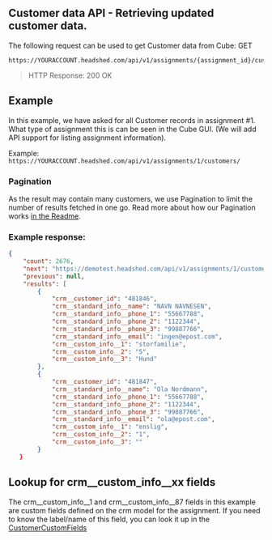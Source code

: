 ## Customer data API - Retrieving updated customer data.
The following request can be used to get Customer data from Cube:
GET
```
https://YOURACCOUNT.headshed.com/api/v1/assignments/{assignment_id}/customers/
```
> HTTP Response: 200 OK

## Example
In this example, we have asked for all Customer records in assignment #1. What type of assignment this is can be seen in the Cube GUI. (We will add API support for listing assignment information).

Example: ```https://YOURACCOUNT.headshed.com/api/v1/assignments/1/customers/```


### Pagination
As the result may contain many customers, we use Pagination to limit the number of results fetched in one go.
Read more about how our Pagination works [in the Readme](README.md).

### Example response:

```json  
{
    "count": 2676,
    "next": "https://demotest.headshed.com/api/v1/assignments/1/customers/?page=2",
    "previous": null,
    "results": [
        {
            "crm__customer_id": "481846",
            "crm__standard_info__name": "NAVN NAVNESEN",
            "crm__standard_info__phone_1": "55667788",
            "crm__standard_info__phone_2": "1122344",
            "crm__standard_info__phone_3": "99887766",
            "crm__standard_info__email": "ingen@epost.com",
            "crm__custom_info__1": "storfamilie",
            "crm__custom_info__2": "5",
            "crm__custom_info__3": "Hund"
        },
        {
            "crm__customer_id": "481847",
            "crm__standard_info__name": "Ola Nordmann",
            "crm__standard_info__phone_1": "55667788",
            "crm__standard_info__phone_2": "1122344",
            "crm__standard_info__phone_3": "99887766",
            "crm__standard_info__email": "ola@epost.com",
            "crm__custom_info__1": "enslig",
            "crm__custom_info__2": "1",
            "crm__custom_info__3": ""
        }  
   }
  ```
## Lookup for crm__custom_info__xx fields
The crm__custom_info__1 and crm__custom_info__87 fields in this example are custom fields defined on the crm model for the assignment.
If you need to know the label/name of this field, you can look it up in the [CustomerCustomFields](https://github.com/Headshed/cube-integration/blob/master/CustomerCustomFields.md "Customer Custom Fields")
